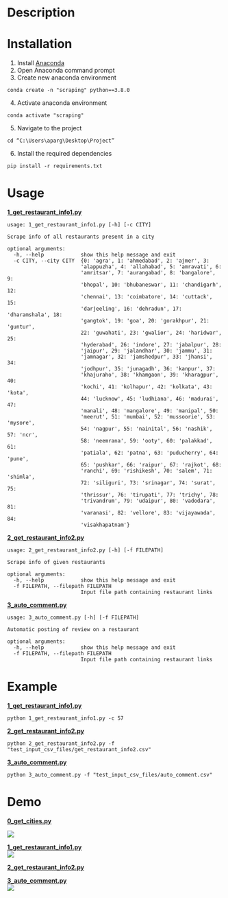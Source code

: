# Description


# Installation
1. Install [Anaconda](https://www.anaconda.com/)
2. Open Anaconda command prompt
3. Create new anaconda environment
```
conda create -n "scraping" python==3.8.0
```
4. Activate anaconda environment
```
conda activate "scraping"
```
5. Navigate to the project
```
cd “C:\Users\aparg\Desktop\Project”
```
6. Install the required dependencies
```
pip install -r requirements.txt
```


# Usage 

**[1_get_restaurant_info1.py](https://github.com/AparGarg99/Data_Harvesting_with_Python/blob/master/Zomato/1_get_restaurant_info1.py)**

```
usage: 1_get_restaurant_info1.py [-h] [-c CITY]

Scrape info of all restaurants present in a city

optional arguments:
  -h, --help            show this help message and exit
  -c CITY, --city CITY  {0: 'agra', 1: 'ahmedabad', 2: 'ajmer', 3:
                        'alappuzha', 4: 'allahabad', 5: 'amravati', 6:
                        'amritsar', 7: 'aurangabad', 8: 'bangalore', 9:
                        'bhopal', 10: 'bhubaneswar', 11: 'chandigarh', 12:
                        'chennai', 13: 'coimbatore', 14: 'cuttack', 15:
                        'darjeeling', 16: 'dehradun', 17: 'dharamshala', 18:
                        'gangtok', 19: 'goa', 20: 'gorakhpur', 21: 'guntur',
                        22: 'guwahati', 23: 'gwalior', 24: 'haridwar', 25:
                        'hyderabad', 26: 'indore', 27: 'jabalpur', 28:
                        'jaipur', 29: 'jalandhar', 30: 'jammu', 31:
                        'jamnagar', 32: 'jamshedpur', 33: 'jhansi', 34:
                        'jodhpur', 35: 'junagadh', 36: 'kanpur', 37:
                        'khajuraho', 38: 'khamgaon', 39: 'kharagpur', 40:
                        'kochi', 41: 'kolhapur', 42: 'kolkata', 43: 'kota',
                        44: 'lucknow', 45: 'ludhiana', 46: 'madurai', 47:
                        'manali', 48: 'mangalore', 49: 'manipal', 50:
                        'meerut', 51: 'mumbai', 52: 'mussoorie', 53: 'mysore',
                        54: 'nagpur', 55: 'nainital', 56: 'nashik', 57: 'ncr',
                        58: 'neemrana', 59: 'ooty', 60: 'palakkad', 61:
                        'patiala', 62: 'patna', 63: 'puducherry', 64: 'pune',
                        65: 'pushkar', 66: 'raipur', 67: 'rajkot', 68:
                        'ranchi', 69: 'rishikesh', 70: 'salem', 71: 'shimla',
                        72: 'siliguri', 73: 'srinagar', 74: 'surat', 75:
                        'thrissur', 76: 'tirupati', 77: 'trichy', 78:
                        'trivandrum', 79: 'udaipur', 80: 'vadodara', 81:
                        'varanasi', 82: 'vellore', 83: 'vijayawada', 84:
                        'visakhapatnam'}

```

**[2_get_restaurant_info2.py](https://github.com/AparGarg99/Data_Harvesting_with_Python/blob/master/Zomato/2_get_restaurant_info2.py)**

```
usage: 2_get_restaurant_info2.py [-h] [-f FILEPATH]

Scrape info of given restaurants

optional arguments:
  -h, --help            show this help message and exit
  -f FILEPATH, --filepath FILEPATH
                        Input file path containing restaurant links

```

**[3_auto_comment.py](https://github.com/AparGarg99/Data_Harvesting_with_Python/blob/master/Zomato/3_auto_comment.py)**

```
usage: 3_auto_comment.py [-h] [-f FILEPATH]

Automatic posting of review on a restaurant

optional arguments:
  -h, --help            show this help message and exit
  -f FILEPATH, --filepath FILEPATH
                        Input file path containing restaurant links

```


# Example

**[1_get_restaurant_info1.py](https://github.com/AparGarg99/Data_Harvesting_with_Python/blob/master/Zomato/1_get_restaurant_info1.py)**
```
python 1_get_restaurant_info1.py -c 57
```

**[2_get_restaurant_info2.py](https://github.com/AparGarg99/Data_Harvesting_with_Python/blob/master/Zomato/2_get_restaurant_info2.py)**
```
python 2_get_restaurant_info2.py -f "test_input_csv_files/get_restaurant_info2.csv"
```

**[3_auto_comment.py](https://github.com/AparGarg99/Data_Harvesting_with_Python/blob/master/Zomato/3_auto_comment.py)**
```
python 3_auto_comment.py -f "test_input_csv_files/auto_comment.csv"
```

# Demo
**[0_get_cities.py](https://github.com/AparGarg99/Data_Harvesting_with_Python/blob/master/Zomato/0_get_cities.py)**

![](https://github.com/AparGarg99/Data_Harvesting_with_Python/blob/master/Zomato/demo/demo0.gif)

**[1_get_restaurant_info1.py](https://github.com/AparGarg99/Data_Harvesting_with_Python/blob/master/Zomato/1_get_restaurant_info1.py)** <br>
![](https://github.com/AparGarg99/Data_Harvesting_with_Python/blob/master/Zomato/demo/demo1.gif)

**[2_get_restaurant_info2.py](https://github.com/AparGarg99/Data_Harvesting_with_Python/blob/master/Zomato/2_get_restaurant_info2.py)** <br>

**[3_auto_comment.py](https://github.com/AparGarg99/Data_Harvesting_with_Python/blob/master/Zomato/3_auto_comment.py)** <br>
![](https://github.com/AparGarg99/Data_Harvesting_with_Python/blob/master/Zomato/demo/demo3.gif)
